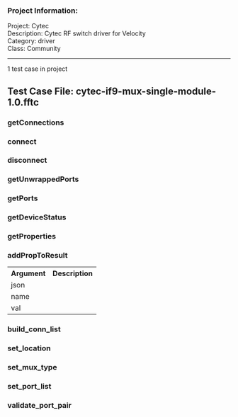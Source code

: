 ### Project Information:
Project: Cytec\
Description: Cytec RF switch driver for Velocity\
Category: driver\
Class: Community


 ----
1 test case in project
## Test Case File: cytec-if9-mux-single-module-1.0.fftc
### getConnections
### connect
### disconnect
### getUnwrappedPorts
### getPorts
### getDeviceStatus
### getProperties
### addPropToResult
<table><tr><th>Argument</th><th>Description</th></tr>
<tr><td>json</td><tr></tr>
<tr><td>name</td><tr></tr>
<tr><td>val</td><tr></tr></table>

### build_conn_list
### set_location
### set_mux_type
### set_port_list
### validate_port_pair
